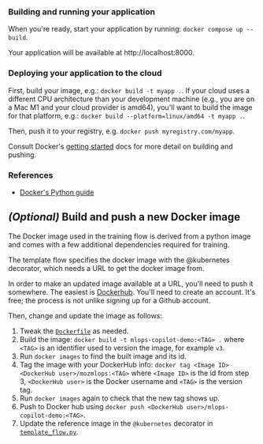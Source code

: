 ### Building and running your application

When you're ready, start your application by running:
`docker compose up --build`.

Your application will be available at http://localhost:8000.

### Deploying your application to the cloud

First, build your image, e.g.: `docker build -t myapp .`.
If your cloud uses a different CPU architecture than your development
machine (e.g., you are on a Mac M1 and your cloud provider is amd64),
you'll want to build the image for that platform, e.g.:
`docker build --platform=linux/amd64 -t myapp .`.

Then, push it to your registry, e.g. `docker push myregistry.com/myapp`.

Consult Docker's [getting started](https://docs.docker.com/go/get-started-sharing/)
docs for more detail on building and pushing.

### References
* [Docker's Python guide](https://docs.docker.com/language/python/)

## _(Optional)_ Build and push a new Docker image
The Docker image used in the training flow is derived from a python image
and comes with a few additional dependencies required for training. 

The template flow specifies the docker image with the @kubernetes decorator, 
which needs a URL to get the docker image from.

In order to make an updated image available at a URL, you'll need to push it somewhere. The easiest is [Dockerhub](https://hub.docker.com/). You'll need to create an account. It's free; the process is not unlike signing up for a Github account.

Then, change and update the image as follows:

1. Tweak the [`Dockerfile`](Dockerfile) as needed.
2. Build the image: `docker build -t mlops-copilot-demo:<TAG> .` where `<TAG>` is an identifier
used to version the image, for example `v3`.
3. Run `docker images` to find the built image and its id.
4. Tag the image with your DockerHub info: `docker tag <Image ID> <DockerHub user>/mozmlops:<TAG>`
  where `<Image ID>` is the id from step 3, `<DockerHub user>` is
  the Docker username and `<TAG>` is the version tag.
5. Run `docker images` again to check that the new tag shows up.
6. Push to Docker hub using `docker push <DockerHub user>/mlops-copilot-demo:<TAG>`.
7. Update the reference image in the `@kubernetes` decorator in [`template_flow.py`](template_flow.py).
